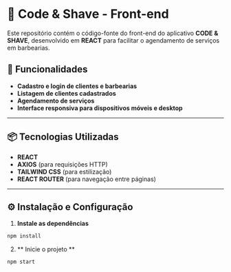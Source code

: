 # 💈 **Code & Shave - Front-end**

Este repositório contém o código-fonte do front-end do aplicativo **CODE & SHAVE**, desenvolvido em **REACT** para facilitar o agendamento de serviços em barbearias.

## 🚀 **Funcionalidades**

- **Cadastro e login de clientes e barbearias**
- **Listagem de clientes cadastrados**
- **Agendamento de serviços**
- **Interface responsiva para dispositivos móveis e desktop**

---

## 📦 **Tecnologias Utilizadas**

- **REACT**
- **AXIOS** (para requisições HTTP)
- **TAILWIND CSS** (para estilização)
- **REACT ROUTER** (para navegação entre páginas)

---

## ⚙️ **Instalação e Configuração**

1. **Instale as dependências**
```bash
npm install
```
2. ** Inicie o projeto **
```bash
npm start
```

